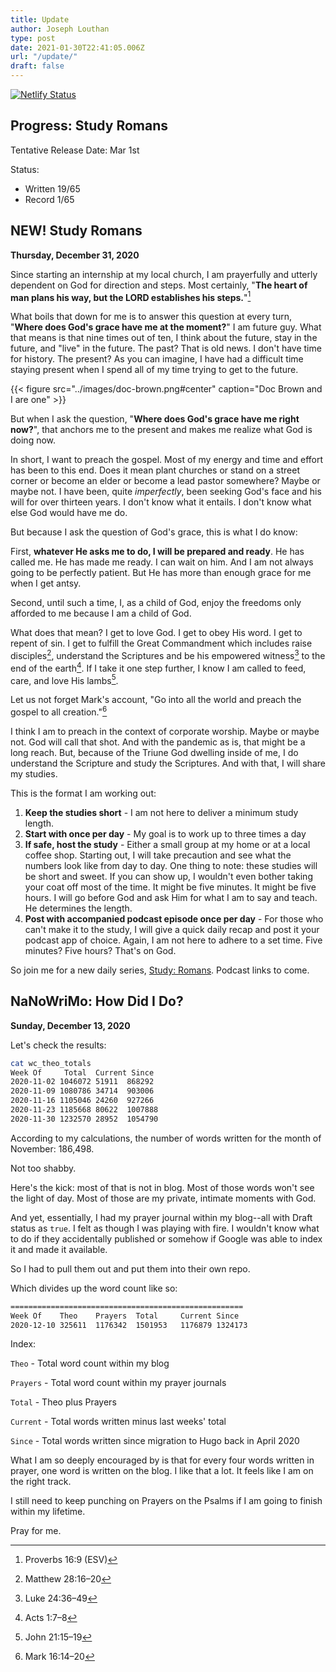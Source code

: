 ```yaml
---
title: Update
author: Joseph Louthan
type: post
date: 2021-01-30T22:41:05.006Z
url: "/update/"
draft: false
---
```

[![Netlify Status](https://api.netlify.com/api/v1/badges/68eb3540-2cf6-42c3-be87-cac7f1289a57/deploy-status)](https://app.netlify.com/sites/festive-hopper-1abe84/deploys)

## Progress: Study Romans

Tentative Release Date: Mar 1st

Status:

- Written 19/65
- Record 1/65

## NEW! Study Romans

**Thursday, December 31, 2020**

Since starting an internship at my local church, I am prayerfully and utterly dependent on God for direction and steps. Most certainly, "**The heart of man plans his way, but the LORD establishes his steps.**"[^1]

What boils that down for me is to answer this question at every turn, "**Where does God's grace have me at the moment?**" I am future guy. What that means is that nine times out of ten, I think about the future, stay in the future, and "live" in the future. The past? That is old news. I don't have time for history. The present? As you can imagine, I have had a difficult time staying present when I spend all of my time trying to get to the future.


{{< figure src="../images/doc-brown.png#center" caption="Doc Brown and I are one" >}}

But when I ask the question, "**Where does God's grace have me right now?**", that anchors me to the present and makes me realize what God is doing now.

In short, I want to preach the gospel. Most of my energy and time and effort has been to this end. Does it mean plant churches or stand on a street corner or become an elder or become a lead pastor somewhere? Maybe or maybe not. I have been, quite *imperfectly*, been seeking God's face and his will for over thirteen years. I don't know what it entails. I don't know what else God would have me do.

But because I ask the question of God's grace, this is what I do know:

First, **whatever He asks me to do, I will be prepared and ready**. He has called me. He has made me ready. I can wait on him. And I am not always going to be perfectly patient. But He has more than enough grace for me when I get antsy.

Second, until such a time, I, as a child of God, enjoy the freedoms only afforded to me because I am a child of God.

What does that mean? I get to love God. I get to obey His word. I get to repent of sin. I get to fulfill the Great Commandment which includes raise disciples[^2], understand the Scriptures and be his empowered witness[^4] to the end of the earth[^5]. If I take it one step further, I know I am called to feed, care, and love His lambs[^6].

Let us not forget Mark's account, "Go into all the world and preach the gospel to all creation."[^3]

I think I am to preach in the context of corporate worship. Maybe or maybe not. God will call that shot. And with the pandemic as is, that might be a long reach. But, because of the Triune God dwelling inside of me, I do understand the Scripture and study the Scriptures. And with that, I will share my studies.

This is the format I am working out:

1. **Keep the studies short** - I am not here to deliver a minimum study length.
2. **Start with once per day** - My goal is to work up to three times a day
3. **If safe, host the study** - Either a small group at my home or at a local coffee shop. Starting out, I will take precaution and see what the numbers look like from day to day. One thing to note: these studies will be short and sweet. If you can show up, I wouldn't even bother taking your coat off most of the time. It might be five minutes. It might be five hours. I will go before God and ask Him for what I am to say and teach.  He determines the length.
4. **Post with accompanied podcast episode once per day** - For those who can't make it to the study, I will give a quick daily recap and post it your podcast app of choice.  Again, I am not here to adhere to a set time. Five minutes? Five hours? That's on God.

So join me for a new daily series, [Study: Romans](https://theologic.us/tags/bible-study-romans/). Podcast links to come.

[^1]: Proverbs 16:9 (ESV)
[^2]: Matthew 28:16–20
[^3]: Mark 16:14–20
[^4]: Luke 24:36–49
[^5]: Acts 1:7–8
[^6]: John 21:15–19

## NaNoWriMo: How Did I Do?

**Sunday, December 13, 2020**

Let's check the results:

```zsh
cat wc_theo_totals
Week Of	    Total  Current Since
2020-11-02 1046072 51911  868292
2020-11-09 1080786 34714  903006
2020-11-16 1105046 24260  927266
2020-11-23 1185668 80622  1007888
2020-11-30 1232570 28952  1054790
```

According to my calculations, the number of words written for the month of November: 186,498.

Not too shabby.

Here's the kick: most of that is not in blog. Most of those words won't see the light of day. Most of those are my private, intimate moments with God.

And yet, essentially, I had my prayer journal within my blog--all with Draft status as `true`.  I felt as though I was playing with fire. I wouldn't know what to do if they accidentally published or somehow if Google was able to index it and made it available.

So I had to pull them out and put them into their own repo.

Which divides up the word count like so:

```zsh
====================================================
Week Of    Theo    Prayers  Total     Current Since
2020-12-10 325611  1176342  1501953   1176879 1324173
```

Index:

`Theo` - Total word count within my blog

`Prayers` - Total word count within my prayer journals

`Total` - Theo plus Prayers

`Current` - Total words written minus last weeks' total

`Since` - Total words written since migration to Hugo back in April 2020

What I am so deeply encouraged by is that for every four words written in prayer, one word is written on the blog. I like that a lot. It feels like I am on the right track.

I still need to keep punching on Prayers on the Psalms if I am going to finish within my lifetime.

Pray for me.
